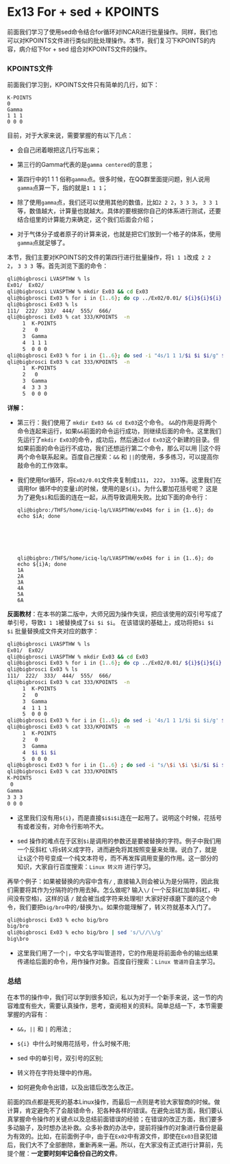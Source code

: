 # Ex13 For + sed + KPOINTS

前面我们学习了使用sed命令结合for循环对INCAR进行批量操作。同样，我们也可以对KPOINTS文件进行类似的批处理操作。本节，我们复习下KPOINTS的内容，病介绍下for + sed 组合对KPOINTS文件的操作。

### KPOINTS文件

前面我们学习到，KPOINTS文件只有简单的几行，如下：

```
K-POINTS  
0  
Gamma
1 1 1
0 0 0 
```

目前，对于大家来说，需要掌握的有以下几点：

* 会自己闭着眼把这几行写出来；

* 第三行的Gamma代表的是`gamma centered`的意思；
* 第四行中的1 1 1 俗称`gamma`点。很多时候，在QQ群里面提问题，别人说用`gamma`点算一下，指的就是`1 1 1`；
* 除了使用`gamma`点，我们还可以使用其他的数值，比如`2 2 2`，`3 3 3`， `3 3 1` 等，数值越大，计算量也就越大。具体的要根据你自己的体系进行测试，还要结合组里的计算能力来确定，这个我们后面会介绍；

* 对于气体分子或者原子的计算来说，也就是把它们放到一个格子的体系，使用`gamma`点就足够了。

本节，我们主要对KPOINTS的文件的第四行进行批量操作，将`1 1 1`改成` 2 2 2`， `3 3 3 `等。首先浏览下面的命令：

```bash
qli@bigbrosci LVASPTHW % ls
Ex01/  Ex02/ 
qli@bigbrosci LVASPTHW % mkdir Ex03 && cd Ex03
qli@bigbrosci Ex03 % for i in {1..6}; do cp ../Ex02/0.01/ ${i}${i}${i} ; done 
qli@bigbrosci Ex03 % ls 
111/  222/  333/  444/  555/  666/
qli@bigbrosci Ex03 % cat 333/KPOINTS  -n 
     1	K-POINTS  
     2	 0  
     3	Gamma
     4	1 1 1
     5	0 0 0 
qli@bigbrosci Ex03 % for i in {1..6}; do sed -i "4s/1 1 1/$i $i $i/g" ${i}${i}${i}/KPOINTS ; done 
qli@bigbrosci Ex03 % cat 333/KPOINTS  -n 
     1	K-POINTS  
     2	 0  
     3	Gamma
     4	3 3 3
     5	0 0 0  
```

**详解：**

* 第三行：我们使用了 `mkdir Ex03 && cd Ex03`这个命令。 `&&`的作用是将两个命令连起来运行，如果`&&`前面的命令运行成功，则继续后面的命令。这里我们先运行了`mkdir Ex03`的命令，成功后，然后通过`cd Ex03`这个新建的目录。但如果前面的命令运行不成功，我们还想运行第二个命令，那么可以用 ||这个将两个命令联系起来。百度自己搜索：`&&`  和 `||`的使用，多多练习，可以提高你敲命令的工作效率。

* 我们使用for循环，将`Ex02/0.01`文件夹复制成`111`， `222`， `333`等。这里我们在调用for 循环中的变量`i`的时候，使用的是`${i}`。为什么要加花括号呢？ 这是为了避免`$i`和后面的连在一起，从而导致调用失败。比如下面的命令行：

  ```
  qli@bigbro:/THFS/home/iciq-lq/LVASPTHW/ex04$ for i in {1..6}; do echo $iA; done 
  
  
  
  
  
  
  qli@bigbro:/THFS/home/iciq-lq/LVASPTHW/ex04$ for i in {1..6}; do echo ${i}A; done 
  1A
  2A
  3A
  4A
  5A
  6A
  ```



**反面教材**：在本书的第二版中，大师兄因为操作失误，把应该使用的双引号写成了单引号，导致`1 1 1`被替换成了`$i $i $i`。 在该错误的基础上，成功将把`$i $i $i` 批量替换成文件夹对应的数字：

```bash
qli@bigbrosci LVASPTHW % ls
Ex01/  Ex02/ 
qli@bigbrosci LVASPTHW % mkdir Ex03 && cd Ex03
qli@bigbrosci Ex03 % for i in {1..6}; do cp ../Ex02/0.01/ ${i}${i}${i} ; done 
qli@bigbrosci Ex03 % ls 
111/  222/  333/  444/  555/  666/
qli@bigbrosci Ex03 % cat 333/KPOINTS  -n 
     1	K-POINTS  
     2	 0  
     3	Gamma
     4	1 1 1
     5	0 0 0 
qli@bigbrosci Ex03 % for i in {1..6}; do sed -i '4s/1 1 1/$i $i $i/g' ${i}${i}${i}/KPOINTS ; done 
qli@bigbrosci Ex03 % cat 333/KPOINTS  -n 
     1	K-POINTS  
     2	 0  
     3	Gamma
     4	$i $i $i
     5	0 0 0 
qli@bigbrosci Ex03 % for i in {1..6} ; do sed -i "s/\$i \$i \$i/$i $i $i/g" $i$i$i/KPOINTS ; done 
qli@bigbrosci Ex03 % cat 333/KPOINTS  
K-POINTS  
 0  
Gamma
3 3 3
0 0 0 
```

* 这里我们没有用`${i}`，而是直接`$i$i$i`连在一起用了。说明这个时候，花括号有或者没有，对命令行影响不大。

* sed 操作的难点在于区别`$i`是调用的参数还是要被替换的字符。例子中我们用一个反斜杠 `\`将`$`转义成字符，进而避免将其按照变量来处理。说白了，就是让`$`这个符号变成一个纯文本符号，而不再发挥调用变量的作用。这一部分的知识，大家自行百度搜索：`Linux 转义符` 进行学习。

再举个例子：如果被替换的内容中含有`/`  , 直接输入则会被认为是分隔符，因此我们需要将其作为分隔符的作用去掉。怎么做呢? 输入`\/` (一个反斜杠加单斜杠，中间没有空格)，这样的话 `/` 就会被当成字符来处理啦! 大家好好琢磨下面的这个命令，我们要把`big/bro`中的`/`替换为`\`。如果你能理解了，转义符就基本入门了。

```bash
qli@bigbrosci Ex03 % echo big/bro 
big/bro
qli@bigbrosci Ex03 % echo big/bro | sed 's/\//\\/g'
big\bro
```

* 这里我们用了一个`|`，中文名字叫管道符，它的作用是将前面命令的输出结果传递给后面的命令，用作操作对象。百度自行搜索：`Linux 管道符`自主学习。



### 总结

在本节的操作中，我们可以学到很多知识，私以为对于一个新手来说，这一节的内容难度有些大，需要认真操作，思考，查阅相关的资料。简单总结一下，本节需要掌握的内容有：

* `&&`，`||`  和 `|` 的用法 ;

*  `${i} `中什么时候用花括号，什么时候不用;

*  sed 中的单引号，双引号的区别;

* 转义符在字符处理中的作用。

* 如何避免命令出错，以及出错后改怎么改正。

前面的四点都是死死的基本Linux操作，而最后一点则是考验大家智商的时候。做计算，肯定避免不了会敲错命令，犯各种各样的错误。在避免出错方面，我们要认真掌握命令操作的关键点以及总结前面错误的经验；在错误的改正方面，我们要多多动脑子，及时想办法补救。众多补救的办法中，提前将操作的对象进行备份是最为有效的。比如，在前面例子中，由于在`Ex02`中有源文件，即使在`Ex03`目录犯错后，我们大不了全部删除，重新再来一遍。所以，在大家没有正式进行计算前，先提个醒：**一定要时刻牢记备份自己的文件**。
